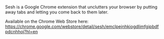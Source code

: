 Sesh is a Google Chrome extension that unclutters your browser by putting away tabs and letting you come back to them later.

Available on the Chrome Web Store here: https://chrome.google.com/webstore/detail/sesh/emclpejnhkiogdlimfgipbdfpdcnhhoj?hl=en
